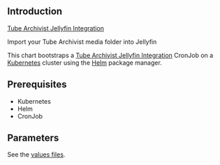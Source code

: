 ## Introduction

[Tube Archivist Jellyfin Integration](https://github.com/tubearchivist/tubearchivist-jf)

Import your Tube Archivist media folder into Jellyfin


This chart bootstraps a [Tube Archivist Jellyfin Integration](https://github.com/tubearchivist/tubearchivist-jf) CronJob on a [Kubernetes](https://kubernetes.io) cluster using the [Helm](https://helm.sh) package manager.

## Prerequisites

- Kubernetes
- Helm
- CronJob

## Parameters

See the [values files](values.yaml).
